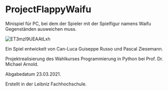 # ProjectFlappyWaifu

Minispiel für PC, bei dem der Spieler mit der Spielfigur namens Waifu Gegenständen ausweichen muss.

![ET3mzI9UEAAtLxh](https://user-images.githubusercontent.com/68156445/110952036-07fe7c80-8346-11eb-9441-4749fd918859.png)


Ein Spiel entwickelt von Can-Luca Guiseppe Russo und Pascal Ziesemann.

Projektrealisierung des Wahlkurses Programmierung in Python bei Prof. Dr. Michael Arnold.

Abgabedatum 23.03.2021.

Erstellt in der Leibniz Fachhochschule.
